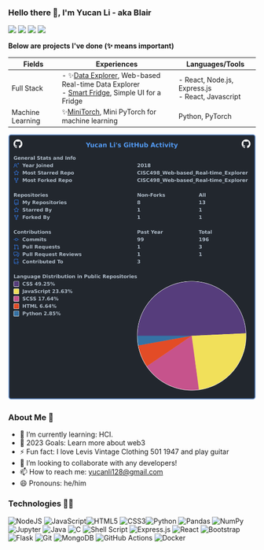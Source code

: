 <!--
**BlairLi/BlairLi** is a ✨ _special_ ✨ repository because its `README.md` (this file) appears on your GitHub profile.

Here are some ideas to get you started:

- 🔭 I’m currently working on ...
- 🌱 I’m currently learning ...
- 👯 I’m looking to collaborate on ...
- 🤔 I’m looking for help with ...
- 💬 Ask me about ...
- 📫 How to reach me: ...
- 😄 Pronouns: ...
- ⚡ Fun fact: ...
-->

### Hello there 👋, I'm Yucan Li - aka Blair

[![](https://img.shields.io/badge/📄resume-gray?&style=for-the-badge)](https://github.com/BlairLi/BlairLi/blob/main/YucanLi-resume.pdf)
[![](https://img.shields.io/badge/linkedin-%230077B5.svg?&style=for-the-badge&logo=linkedin&logoColor=white)](https://www.linkedin.com/in/yucan-li-5313a5228/)
[![](https://img.shields.io/badge/Gmail-D14836?style=for-the-badge&logo=gmail&logoColor=white)](mailto:yucanli128@gmail.com)
[![](https://img.shields.io/badge/Microsoft_Outlook-0078D4?style=for-the-badge&logo=microsoft-outlook&logoColor=white)](mailto:18yl259@queensu.ca)

**Below are projects I've done (✨ means important)**

| Fields                  | Experiences                                         | Languages/Tools                                    |
| ----------------------- | --------------------------------------------------- | -------------------------------------------------- |
| Full Stack              | - ✨[Data Explorer](https://github.com/BlairLi/ICELab_Explorer), Web-based Real-time Data Explorer <br />- [Smart Fridge](https://github.com/BlairLi/SmartFridge), Simple UI for a Fridge|- React, Node.js, Express.js<br />- React, Javascript |
| Machine Learning        | ✨[MiniTorch](https://github.com/BlairLi/MiniTorch), Mini PyTorch for machine learning | Python, PyTorch |     

![My user statistics](images/userstats.svg)

### About Me 👦

- 🌱 I’m currently learning: HCI.
- 🥅 2023 Goals: Learn more about web3
- ⚡ Fun fact: I love Levis Vintage Clothing 501 1947 and play guitar
- 👯 I’m looking to collaborate with any developers!
- 📫 How to reach me: yucanli128@gmail.com
- 😄 Pronouns: he/him

<!-- ### LeetCode Stats
<a href="https://github.com//leetcode-stats">
  <img alt="LeetCode Stat Card" src="https://leetcode-stats-six.vercel.app/?username=&theme=dark" width="400"/>
</a> -->



### Technologies 👨‍💻
<img alt="NodeJS" src="https://img.shields.io/badge/node.js%20-%2343853D.svg?&style=for-the-badge&logo=node.js&logoColor=white"/> <img alt="JavaScript" src="https://img.shields.io/badge/javascript%20-%23323330.svg?&style=for-the-badge&logo=javascript&logoColor=%23F7DF1E"/><img alt="HTML5" src="https://img.shields.io/badge/html5%20-%23E34F26.svg?&style=for-the-badge&logo=html5&logoColor=white"/>
<img alt="CSS3" src="https://img.shields.io/badge/css3%20-%231572B6.svg?&style=for-the-badge&logo=css3&logoColor=white"/><img alt="Python" src="https://img.shields.io/badge/python%20-%2314354C.svg?&style=for-the-badge&logo=python&logoColor=white"/>
<img alt="Pandas" src="https://img.shields.io/badge/pandas%20-%23150458.svg?&style=for-the-badge&logo=pandas&logoColor=white" />
<img alt="NumPy" src="https://img.shields.io/badge/numpy%20-%23013243.svg?&style=for-the-badge&logo=numpy&logoColor=white" />
<img alt="Jupyter" src="https://img.shields.io/badge/Jupyter%20-%23F37626.svg?&style=for-the-badge&logo=Jupyter&logoColor=white" />
<img alt="Java" src="https://img.shields.io/badge/java-%23ED8B00.svg?&style=for-the-badge&logo=java&logoColor=white"/> <img alt="C" src="https://img.shields.io/badge/c%20-%2300599C.svg?&style=for-the-badge&logo=c&logoColor=white"/>
<img alt="Shell Script" src="https://img.shields.io/badge/shell_script%20-%23121011.svg?&style=for-the-badge&logo=gnu-bash&logoColor=white"/>
<img alt="Express.js" src="https://img.shields.io/badge/express.js%20-%23404d59.svg?&style=for-the-badge"/>
<img alt="React" src="https://img.shields.io/badge/react%20-%2320232a.svg?&style=for-the-badge&logo=react&logoColor=%2361DAFB"/>
<img alt="Bootstrap" src="https://img.shields.io/badge/bootstrap%20-%23563D7C.svg?&style=for-the-badge&logo=bootstrap&logoColor=white"/>
<img alt="Flask" src="https://img.shields.io/badge/flask%20-%23000.svg?&style=for-the-badge&logo=flask&logoColor=white"/>
<img alt="Git" src="https://img.shields.io/badge/git%20-%23F05033.svg?&style=for-the-badge&logo=git&logoColor=white"/>
<img alt="MongoDB" src ="https://img.shields.io/badge/MongoDB-%234ea94b.svg?&style=for-the-badge&logo=mongodb&logoColor=white"/>
<img alt="GitHub Actions" src="https://img.shields.io/badge/github%20actions%20-%232671E5.svg?&style=for-the-badge&logo=github%20actions&logoColor=white"/>
<img alt="Docker" src="https://img.shields.io/badge/docker%20-%230db7ed.svg?&style=for-the-badge&logo=docker&logoColor=white"/>
